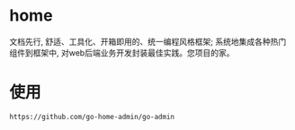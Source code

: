 # home
文档先行, 舒适、工具化、开箱即用的、统一编程风格框架; 系统地集成各种热门组件到框架中, 对web后端业务开发封装最佳实践。您项目的家。


# 使用
    https://github.com/go-home-admin/go-admin